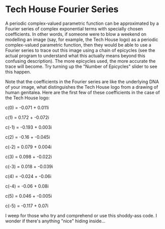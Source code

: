 # Tech House Fourier Series
A periodic complex-valued parametric function can be approximated by a Fourier series of complex exponential terms with specially chosen coefficients. In other words, if someone were to blow a weekend on modelling an image (say, for example, the Tech House logo) as a periodic complex-valued parametric function, then they would be able to use a Fourier series to trace out this image using a chain of epicycles (see the actual program to understand what this actually means beyond this confusing description). The more epicycles used, the more accurate the trace will become. Try turning up the "Number of Epicycles" slider to see this happen.

Note that the coefficients in the Fourier series are like the underlying DNA of your image, what distinguishes the Tech House logo from a drawing of human genitalea. Here are the first few of these coefficients in the case of the Tech House logo:

c(0) = -0.071 + 0.011i

c(1) = 0.172 + -0.072i

c(-1) = -0.193 + 0.003i

c(2) = -0.16 + -0.045i

c(-2) = 0.079 + 0.004i

c(3) = 0.098 + -0.022i

c(-3) = 0.018 + -0.039i

c(4) = -0.024 + -0.06i

c(-4) = -0.06 + 0.08i

c(5) = 0.046 + -0.005i

c(-5) = -0.117 + 0.07i

I weep for those who try and comprehend or use this shoddy-ass code. I wonder if there's anything "nice" hiding inside...
